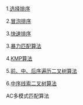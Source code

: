 1.[选择排序](https://github.com/KenmyZhang/InterviewQuestionsAndAnswer/blob/master/questions/%E9%80%89%E6%8B%A9%E6%8E%92%E5%BA%8F.md)

2.[冒泡排序](https://github.com/KenmyZhang/InterviewQuestionsAndAnswer/blob/master/questions/%E5%86%92%E6%B3%A1%E6%8E%92%E5%BA%8F.md)

3.[快速排序](https://github.com/KenmyZhang/InterviewQuestionsAndAnswer/blob/master/questions/%E5%BF%AB%E9%80%9F%E6%8E%92%E5%BA%8F.md)

3.[暴力匹配算法](https://github.com/KenmyZhang/InterviewQuestionsAndAnswer/blob/master/questions/Brute-Force.md)

4.[KMP算法](https://github.com/KenmyZhang/InterviewQuestionsAndAnswer/blob/master/questions/KMP.md)

5.[前、中、后序遍历二叉树算法](https://github.com/KenmyZhang/InterviewQuestionsAndAnswer/blob/master/questions/BTree.md)

6.[中序线索二叉树算法](https://github.com/KenmyZhang/InterviewQuestionsAndAnswer/blob/master/questions/ThreadedBTree.md)


AC多模式匹配算法

[](https://baike.baidu.com/pic/%E9%80%89%E6%8B%A9%E6%8E%92%E5%BA%8F/9762418/0/f6428f8f81e6f19f513d92d5?fr=lemma&ct=single#aid=0&pic=f6428f8f81e6f19f513d92d5)
